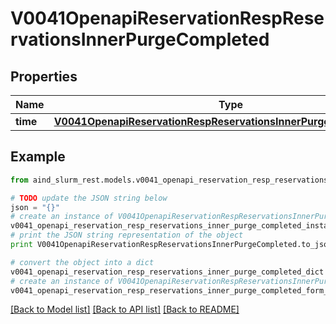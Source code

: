 # V0041OpenapiReservationRespReservationsInnerPurgeCompleted


## Properties

Name | Type | Description | Notes
------------ | ------------- | ------------- | -------------
**time** | [**V0041OpenapiReservationRespReservationsInnerPurgeCompletedTime**](V0041OpenapiReservationRespReservationsInnerPurgeCompletedTime.md) |  | [optional] 

## Example

```python
from aind_slurm_rest.models.v0041_openapi_reservation_resp_reservations_inner_purge_completed import V0041OpenapiReservationRespReservationsInnerPurgeCompleted

# TODO update the JSON string below
json = "{}"
# create an instance of V0041OpenapiReservationRespReservationsInnerPurgeCompleted from a JSON string
v0041_openapi_reservation_resp_reservations_inner_purge_completed_instance = V0041OpenapiReservationRespReservationsInnerPurgeCompleted.from_json(json)
# print the JSON string representation of the object
print V0041OpenapiReservationRespReservationsInnerPurgeCompleted.to_json()

# convert the object into a dict
v0041_openapi_reservation_resp_reservations_inner_purge_completed_dict = v0041_openapi_reservation_resp_reservations_inner_purge_completed_instance.to_dict()
# create an instance of V0041OpenapiReservationRespReservationsInnerPurgeCompleted from a dict
v0041_openapi_reservation_resp_reservations_inner_purge_completed_form_dict = v0041_openapi_reservation_resp_reservations_inner_purge_completed.from_dict(v0041_openapi_reservation_resp_reservations_inner_purge_completed_dict)
```
[[Back to Model list]](../README.md#documentation-for-models) [[Back to API list]](../README.md#documentation-for-api-endpoints) [[Back to README]](../README.md)


